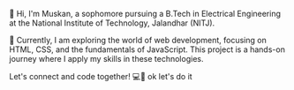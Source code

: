 👋 Hi,
I'm Muskan,
a sophomore pursuing a B.Tech in Electrical Engineering at the National Institute of Technology, Jalandhar (NITJ).



🔧 Currently, I am exploring the world of web development, focusing on HTML, CSS, and the fundamentals of JavaScript.
This project is a hands-on journey where I apply my skills in these technologies.

Let's connect and code together! 💻🚀
ok let's do it